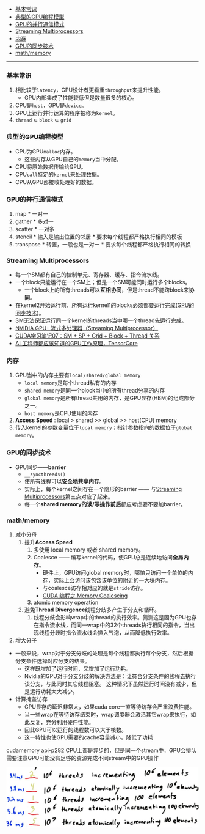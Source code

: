 <!-- GFM-TOC -->
- [基本常识](#基本常识)
- [典型的GPU编程模型](#典型的gpu编程模型)
- [GPU的并行通信模式](#gpu的并行通信模式)
- [Streaming Multiprocessors](#streaming-multiprocessors)
- [内存](#内存)
- [GPU的同步技术](#gpu的同步技术)
- [math/memory](#mathmemory)
<!-- GFM-TOC -->
---


### 基本常识
1. 相比较于`latency`，GPU设计者更看重`throughput`来提升性能。
    * GPU内部集成了性能较低但是数量很多的核心。
2. CPU是`host`，GPU是`device`。
3. GPU上运行并行运算的程序被称为`kernel`。
4. `thread` ⊂ `block` ⊂ `grid`

   
### 典型的GPU编程模型
  * CPU为GPU`malloc`内存。
    * 这些内存从GPU自己的`memory`当中分配。
  * CPU将原始数据传输给GPU。
  * CPU`call`特定的`kernel`来处理数据。
  * CPU从GPU那接收处理好的数据。
   
### GPU的并行通信模式
  1. map
    * 一对一
  2. gather
    * 多对一
  3. scatter
    * 一对多
  4. stencil
    * 输入是输出位置的邻居
    * 要求每个线程都严格执行相同的模板
  5. transpose
    * 转置，一般也是一对一
    * 要求每个线程都严格执行相同的转换


### Streaming Multiprocessors
   * 每一个SM都有自己的控制单元、寄存器、缓存、指令流水线。
   * 一个block只能运行在一个SM上；但是一个SM可能同时运行多个blocks。
     * 一个block上的所有threads可以**互相协同**，但是thread不能跨block来**协同**。
   * 在kernel2开始运行前，所有运行kernel1的blocks必须都要运行完成([GPU的同步技术](#gpu的同步技术))。
   * SM无法保证运行同一个kernel的threads当中哪一个thread先运行完成。
   * [NVIDIA GPU- 流式多处理器（Streaming Multiprocessor）](https://blog.csdn.net/weixin_43844521/article/details/133906144)
   * [CUDA学习笔记07：SM + SP + Grid + Block + Thread 关系](https://blog.csdn.net/JackZhang_123/article/details/78147197)
   * [AI 工程师都应该知道的GPU工作原理，TensorCore](https://www.bilibili.com/video/BV1rH4y1c7Zs/?spm_id_from=333.1007.top_right_bar_window_default_collection.content.click&vd_source=d791a57f43dad7ca6a1d62950cab7001)



### 内存
   1. GPU当中的内存主要有`local/shared/global memory`
      * `local memory`是每个thread私有的内存       
      * `shared memory`是同一个block当中的所有thread分享的内存       
      * `global memory`是所有thread共用的内存，是GPU显存(HBM)的组成部分之一。      
      * `host memory`是CPU使用的内存     
   2. **Access Speed** : local > shared >> global >> host(CPU) memory
   3. 传入kernel的参数变量位于`local memory`；指针参数指向的数据位于`global memory`。


### GPU的同步技术
   * GPU同步——**barrier**
     * `__syncthreads()`
     * 使所有线程可以**安全地共享内存**。
     * 实际上，每个kernel之间存在一个隐形的barrier —— 与[Streaming Multiprocessors](#streaming-multiprocessors)第三点对应了起来。
     * 每一个**shared memory的读/写操作前后**都应考虑要不要加barrier。
  

### math/memory
  1. 减小分母
     1. 提升**Access Speed**
         1. 多使用 local memory 或者 shared memory。
         2. Coalesce —— 编写kernel的代码，使GPU总是连续地访问**全局内存**。
            * 硬件上，GPU访问global memory时，哪怕只访问一个单位的内存，实际上会访问该包含该单位的附近的一大块内存。
            * 与coalesce访存相对应的就是`stride`访存。
            * [CUDA 编程之 Memory Coalescing](https://zhuanlan.zhihu.com/p/300785893)
         3. atomic memory operation
      2. 避免**Thread Divergence**线程分歧多产生于分支和循环。
         1. 线程分歧会影响wrap中的thread的执行效率。猜测这是因为GPU也存在指令流水线，而同一wrap中的32个threads执行相同的指令，当出现线程分歧时指令流水线会插入气泡，从而降低执行效率。
  2. 增大分子
    



* 一般来说，wrap对于分支分歧的处理是每个线程都执行每个分支，然后根据分支条件选择对应分支的结果。
  * 这样既增加了运行时间，又增加了运行功耗。
  * Nvidia的GPU对于分支分歧的解决方法是：让符合分支条件的线程去执行该分支，与此同时其它线程阻塞。    这种情况下虽然运行时间没有减少，但是运行功耗大大减少。
* 计算掩盖访存
  * GPU显存的延迟非常大，如果cuda core一直等待访存会严重浪费性能。
  * 当一些wrap在等待访存结束时，wrap调度器会激活其它wrap来执行，如此反复，充分利用硬件性能。
  * 因此GPU可以运行的线程数可以大于核数。
  * 这一特性也使GPU需要的cache容量减小，降低了功耗
  


cudamemory api-p282
CPU上都是异步的，但是同一个stream中，GPU会排队
需要注意GPU可能没有足够的资源完成不同stream中的GPU操作



<div align="center"> <img src="./pic/gpu1.png"  width="600"/> 